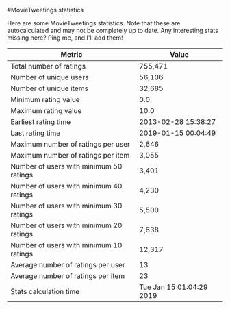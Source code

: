 #MovieTweetings statistics

Here are some MovieTweetings statistics. Note that these are autocalculated and may not be completely up to date. Any interesting stats missing here? Ping me, and I'll add them!

Metric | Value
--- | ---
Total number of ratings                 | 755,471
Number of unique users                  | 56,106
Number of unique items                  | 32,685
Minimum rating value                    | 0.0
Maximum rating value                    | 10.0
Earliest rating time                    | 2013-02-28 15:38:27
Last rating time                        | 2019-01-15 00:04:49
Maximum number of ratings per user      | 2,646
Maximum number of ratings per item      | 3,055
Number of users with minimum 50 ratings | 3,401
Number of users with minimum 40 ratings | 4,230
Number of users with minimum 30 ratings | 5,500
Number of users with minimum 20 ratings | 7,638
Number of users with minimum 10 ratings | 12,317
Average number of ratings per user      | 13
Average number of ratings per item      | 23
Stats calculation time                  | Tue Jan 15 01:04:29 2019

